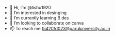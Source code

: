 - 👋 Hi, I’m @tishu1920
- 👀 I’m interested in desinging
- 🌱 I’m currently learning B.des
- 💞️ I’m looking to collaborate on canva
- 📫 To reach me t5420fd023@paruluniversity.ac.in

<!---
tishu1920/tishu1920 is a ✨ special ✨ repository because its `README.md` (this file) appears on your GitHub profile.
You can click the Preview link to take a look at your changes.
--->

